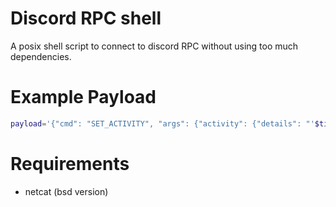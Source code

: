 # Discord RPC shell
  A posix shell script to connect to discord RPC without using too much dependencies.

# Example Payload

```sh
payload='{"cmd": "SET_ACTIVITY", "args": {"activity": {"details": "'$title'", "state": "'$state'", "timestamps": {"start": '"$start"',"end": '"$end"'}, "assets": {"large_image": "'$image_url'","large_text":"'$image_text'"},"buttons": [{"label":"'$button_label'", "url": "'$button_url'"}]},"pid":786}, "nonce": "'$(date +%s%N)'"}'
```
# Requirements

- netcat (bsd version)
